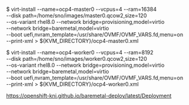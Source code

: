 $ virt-install --name=ocp4-master0 --vcpus=4 --ram=16384 \
--disk path=/home/sno/images/master0.qcow2,size=120 \
--os-variant rhel8.0 --network bridge=provisioning,model=virtio \
--network bridge=baremetal,model=virtio \
--boot uefi,nvram_template=/usr/share/OVMF/OVMF_VARS.fd,menu=on  \
--print-xml > ${KVM_DIRECTORY}/ocp4-master0.xml

$ virt-install --name=ocp4-worker0 --vcpus=4 --ram=8192 \
--disk path=/home/sno/images/worker0.qcow2,size=120 \
--os-variant rhel8.0 --network bridge=provisioning,model=virtio \
--network bridge=baremetal,model=virtio \
--boot uefi,nvram_template=/usr/share/OVMF/OVMF_VARS.fd,menu=on  \
--print-xml > ${KVM_DIRECTORY}/ocp4-worker0.xml

<https://openshift-kni.github.io/baremetal-deploy/latest/Deployment>